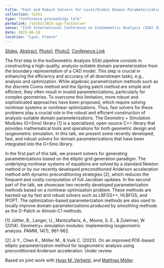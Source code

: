 ```yaml
---
title: "Fast and Robust Solvers for Local/Global Domain Parameterizations within G+Smo"
collection: talks
type: "Conference proceedings talk"
permalink: /talks/2023-iga-fastSolver
venue: "11th International Conference on IsoGeometric Analysis (IGA) 2023"
date: 2023-06-18
location: "Lyon, France" 
---
```


[Slides](../files/pdf/slides/2023-iga-fastSolver/2023-iga-fastSolver.pdf), 
[Abstract](../files/pdf/slides/2023-iga-fastSolver/2023-iga-abstract.pdf), 
[Photo1](../images/talks/2023-06-18-iga-fastSolver/IGA2023_1.jpg), 
[Photo2](../images/talks/2023-06-18-iga-fastSolver/IGA2023_2.jpg), 
[Conference Link](https://iga2023.sciencesconf.org)

The first step in the IsoGeometric Analysis (IGA) pipeline consists in constructing a high-quality, analysis-suitable domain parameterization from the boundary representation of a CAD model. This step is crucial in enhancing the efficiency and accuracy of all downstream tasks, e.g., analysis and optimization. While algebraic parametrization methods such as the discrete Coons method and the Spring patch method are simple and efficient, they often result in invalid parameterizations, particularly for complex geometries. To overcome this limitation, more robust and sophisticated approaches have been proposed, which require solving nonlinear systems or nonlinear optimizations. Thus, fast solvers for these problems play a crucial role in the robust and efficient construction of analysis-suitable domain parameterizations. The Geometry + Simulation Modules (G+Smo) library [1] is a specialized, open-source C++ library that provides mathematical tools and operations for both geometric design and isogeometric simulation. In this talk, we present some recently developed, fast, and robust solvers for domain parameterizations that have been integrated into the G+Smo library. 

In the first part of this talk, we present solvers for generating parameterizations based on the elliptic grid generation paradigm. The underlying nonlinear systems of equations are solved by a standard Newton method or by our recently developed preconditioned Anderson acceleration method with dynamic preconditioning strategies [2], which reduces the frequent and costly computation of full Jacobian updates. In the second part of the talk, we showcase two recently developed parameterization methods based on a nonlinear optimization problem. These methods are backed-up by fast and robust solvers such as LBFGS++, HLBFGS, and IPOPT. The optimization-based parameterization methods are also used to locally improve domain parameterizations produced by smoothing methods as the D-Patch or Almost-C1 methods. 

[1] Jüttler, B., Langer, U., Mantzaflaris, A., Moore, S. E., & Zulehner, W. (2014). Geometry+ simulation modules: Implementing isogeometric analysis. PAMM, 14(1), 961-962. 

[2]	Ji Y., Chen K., Möller M., & Vuik C. (2023). On an improved PDE-based elliptic parameterization method for isogeometric analysis using preconditioned Anderson acceleration. Under review. 

Based on joint work with [Hugo M. Verhelst](https://hverhelst.github.io/index.html), and [Matthias Möller](https://mmoelle1.gitlab.io/website/). 